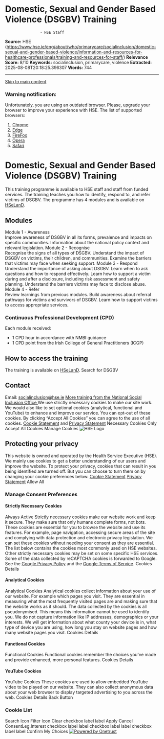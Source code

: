 # Domestic, Sexual and Gender Based Violence (DSGBV) Training
            
            
                
                    - HSE Staff

**Source:** HSE (https://www.hse.ie/eng/about/who/primarycare/socialinclusion/domestic-sexual-and-gender-based-violence/information-and-resources-for-healthcare-professionals/training-and-resources-for-staff/)
**Relevance Score:** 8/10
**Keywords:** socialinclusion, primarycare, violence
**Extracted:** 2025-08-08T20:18:25.396307
**Words:** 744

---

[Skip to main content](https://healthservice.hse.ie/staff/training-and-development/domestic-sexual-and-gender-based-violence-dsgbv-training/#maincontent)
### Warning notification:
Unfortunately, you are using an outdated browser. Please, upgrade your browser to improve your experience with HSE. The list of supported browsers:
  1. [Chrome](https://www.google.com/intl/en_ie/chrome/ "Chrome")
  2. [Edge](https://www.microsoft.com/en-us/edge?form=MA13FJ&exp=e00 "Edge")
  3. [FireFox](https://www.mozilla.org/en-US/firefox/new/ "FireFox")
  4. [Opera](https://www.opera.com/ "Opera")
  5. [Safari](https://www.apple.com/safari/ "Safari")


# Domestic, Sexual and Gender Based Violence (DSGBV) Training
This training programme is available to HSE staff and staff from funded services.
The training teaches you how to identify, respond to, and refer victims of DSGBV.
The programme has 4 modules and is available on [HSeLanD](http://www.hseland.ie).
## Modules[](https://healthservice.hse.ie/staff/training-and-development/domestic-sexual-and-gender-based-violence-dsgbv-training/#modules)
Module 1 - Awareness  
Improve awareness of DSGBV in all its forms, prevalence and impacts on specific communities. Information about the national policy context and relevant legislation.
Module 2 - Recognise  
Recognise the signs of all types of DSGBV. Understand the impact of DSGBV on victims, their children, and communities. Examine the barriers that victims may face when seeking support.
Module 3 - Respond  
Understand the importance of asking about DSGBV. Learn when to ask questions and how to respond effectively. Learn how to support a victim during and after a disclosure, including risk assessment and safety planning. Understand the barriers victims may face to disclose abuse.
Module 4 - Refer  
Review learnings from previous modules. Build awareness about referral pathways for victims and survivors of DSGBV. Learn how to support victims to access appropriate services.
### Continuous Professional Development (CPD)[](https://healthservice.hse.ie/staff/training-and-development/domestic-sexual-and-gender-based-violence-dsgbv-training/#continuous-professional-development-cpd)
Each module received:
  * 1 CPD hour in accordance with NMBI guidance
  * 1 CPD point from the Irish College of General Practitioners (ICGP)


## How to access the training[](https://healthservice.hse.ie/staff/training-and-development/domestic-sexual-and-gender-based-violence-dsgbv-training/#how-to-access-the-training)
The training is available on [HSeLanD](http://www.hseland.ie/).
Search for DSGBV
## Contact[](https://healthservice.hse.ie/staff/training-and-development/domestic-sexual-and-gender-based-violence-dsgbv-training/#contact)
Email: socialinclusion@hse.ie
[ More training from the National Social Inclusion Office ](http://healthservice.hse.ie/staff/training-and-development/national-social-inclusion-office-training-programmes/)
[ ](https://healthservice.hse.ie/staff/training-and-development/)
We use strictly necessary cookies to make our site work. We would also like to set optional cookies (analytical, functional and YouTube) to enhance and improve our service. You can opt-out of these cookies. By clicking “Accept All Cookies” you can agree to the use of all cookies. [Cookie Statement](https://www2.hse.ie/cookie-statement/) and [Privacy Statement](https://www2.hse.ie/privacy-statement/)
Necessary Cookies Only Accept All Cookies
Manage Cookies
![HSE Logo](https://cdn.cookielaw.org/logos/89445709-94e1-4e52-b838-78494b4c198f/c1d9d3c4-a935-4029-94c6-875e8022919d/bca34155-3309-4ac7-818e-324a0db0a2c3/HSELogoGreen.png)
## Protecting your privacy
This website is owned and operated by the Health Service Executive (HSE). We mainly use cookies to get a better understanding of our users and improve the website. To protect your privacy, cookies that can result in you being identified are turned off. But you can choose to turn them on by changing your cookie preferences below. [Cookie Statement](https://www2.hse.ie/cookie-statement/) [Privacy Statement](https://www2.hse.ie/privacy-statement/)
Allow All
###  Manage Consent Preferences
#### Strictly Necessary Cookies
Always Active
Strictly necessary cookies make our website work and keep it secure. They make sure that only humans complete forms, not bots. These cookies are essential for you to browse the website and use its features. For example, page navigation, accessing secure areas of the site and complying with data protection and electronic privacy legislation. We can set these cookies without needing your consent as they are essential. The list below contains the cookies most commonly used on HSE websites. Other strictly necessary cookies may be set on some specific HSE services. Some of the data collected by reCAPTCHA cookies is forwarded to Google. See the [Google Privacy Policy](https://policies.google.com/privacy) and the [Google Terms of Service](https://policies.google.com/terms). 
Cookies Details‎
#### Analytical Cookies
Analytical Cookies
Analytical cookies collect information about your use of our website. For example which pages you visit. They are essential in measuring what the most frequently visited pages are and making sure that the website works as it should. The data collected by the cookies is all pseudonymised. This means this information cannot be used to identify you. We do not capture information like IP addresses, demographics or your interests. We will get information about what county your device is in, what type of device you are using, how long you stay on website pages and how many website pages you visit.
Cookies Details‎
#### Functional Cookies
Functional Cookies
Functional cookies remember the choices you've made and provide enhanced, more personal features.
Cookies Details‎
#### YouTube Cookies
YouTube Cookies
These cookies are used to allow embedded YouTube video to be played on our website. They can also collect anonymous data about your web browser to display targeted advertising to you across the web.
Cookies Details‎
Back Button
### Cookie List
Search Icon
Filter Icon
Clear
checkbox label label
Apply Cancel
ConsentLeg.Interest
checkbox label label
checkbox label label
checkbox label label
Confirm My Choices
[![Powered by Onetrust](https://cdn.cookielaw.org/logos/static/powered_by_logo.svg)](https://www.onetrust.com/products/cookie-consent/)